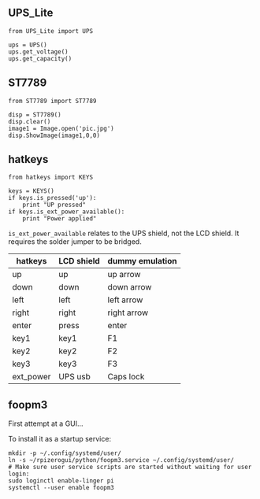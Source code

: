 ## UPS_Lite

```
from UPS_Lite import UPS

ups = UPS()
ups.get_voltage()
ups.get_capacity()
```

## ST7789

```
from ST7789 import ST7789

disp = ST7789()
disp.clear()
image1 = Image.open('pic.jpg')
disp.ShowImage(image1,0,0)
```

## hatkeys

```
from hatkeys import KEYS

keys = KEYS()
if keys.is_pressed('up'):
    print "UP pressed"
if keys.is_ext_power_available():
    print "Power applied"
```

`is_ext_power_available` relates to the UPS shield, not the LCD shield.
It requires the solder jumper to be bridged.

|hatkeys  |LCD shield|dummy emulation|
|---------|----------|---------------|
|up       |up        | up arrow      |
|down     |down      | down arrow    |
|left     |left      | left arrow    |
|right    |right     | right arrow   |
|enter    |press     | enter         |
|key1     |key1      | F1            |
|key2     |key2      | F2            |
|key3     |key3      | F3            |
|ext_power|UPS usb   | Caps lock     |


## foopm3

First attempt at a GUI...

To install it as a startup service:

```
mkdir -p ~/.config/systemd/user/
ln -s ~/rpizerogui/python/foopm3.service ~/.config/systemd/user/
# Make sure user service scripts are started without waiting for user login:
sudo loginctl enable-linger pi
systemctl --user enable foopm3
```
